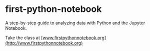 # first-python-notebook

A step-by-step guide to analyzing data with Python and the Jupyter Notebook.

Take the class at [www.firstpythonnotebook.org](http://www.firstpythonnotebook.org)
